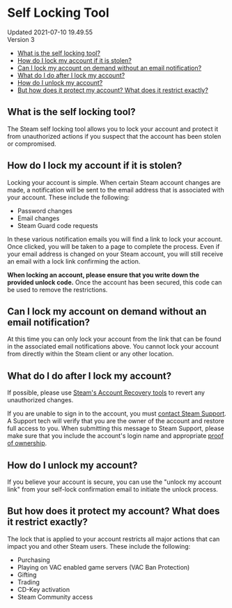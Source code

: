 # Self Locking Tool
Updated 2021-07-10 19.49.55  
Version 3  

* [What is the self locking tool?](#what)
* [How do I lock my account if it is stolen?](#how)
* [Can I lock my account on demand without an email notification?](#demand)
* [What do I do after I lock my account?](#contact)
* [How do I unlock my account?](#unlock)
* [But how does it protect my account? What does it restrict exactly?](#restrictions)
  
  
## What is the self locking tool?
The Steam self locking tool allows you to lock your account and protect it from unauthorized actions if you suspect that the account has been stolen or compromised.  
  
  
## How do I lock my account if it is stolen?
Locking your account is simple. When certain Steam account changes are made, a notification will be sent to the email address that is associated with your account. These include the following:  
* Password changes
* Email changes
* Steam Guard code requests
  
In these various notification emails you will find a link to lock your account. Once clicked, you will be taken to a page to complete the process. Even if your email address is changed on your Steam account, you will still receive an email with a lock link confirming the action.  
  
**When locking an account, please ensure that you write down the provided unlock code.** Once the account has been secured, this code can be used to remove the restrictions.  
  
  
## Can I lock my account on demand without an email notification?
At this time you can only lock your account from the link that can be found in the associated email notifications above. You cannot lock your account from directly within the Steam client or any other location.  
  
  
## What do I do after I lock my account?
If possible, please use [Steam's Account Recovery tools](https://help.steampowered.com/wizard/HelpWithAccountStolen) to revert any unauthorized changes.  
  
If you are unable to sign in to the account, you must [contact Steam Support](https://help.steampowered.com/wizard/HelpWithLogin). A Support tech will verify that you are the owner of the account and restore full access to you. When submitting this message to Steam Support, please make sure that you include the account's login name and appropriate [proof of ownership](https://help.steampowered.com/en/faqs/view/40A0-8B4B-B54B-C51A).  
  
  
## How do I unlock my account?
If you believe your account is secure, you can use the "unlock my account link" from your self-lock confirmation email to initiate the unlock process.  
  
  
## But how does it protect my account? What does it restrict exactly?
The lock that is applied to your account restricts all major actions that can impact you and other Steam users. These include the following:  
  
* Purchasing
* Playing on VAC enabled game servers (VAC Ban Protection)
* Gifting
* Trading
* CD-Key activation
* Steam Community access